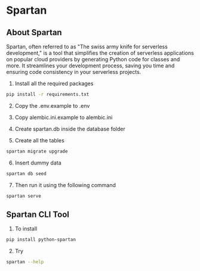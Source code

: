 # Spartan

## About Spartan
Spartan, often referred to as "The swiss army knife for serverless development," is a tool that simplifies the creation of serverless applications on popular cloud providers by generating Python code for classes and more. It streamlines your development process, saving you time and ensuring code consistency in your serverless projects.

1. Install all the required packages
```bash
pip install -r requirements.txt
```
2. Copy the .env.example to .env

3. Copy alembic.ini.example to alembic.ini

4. Create spartan.db inside the database folder

5. Create all the tables
```bash
spartan migrate upgrade
```

6. Insert dummy data
```bash
spartan db seed
```

7. Then run it using the following command
```bash
spartan serve
```

## Spartan CLI Tool
1. To install
```bash
pip install python-spartan
```

2. Try
```bash
spartan --help
```
